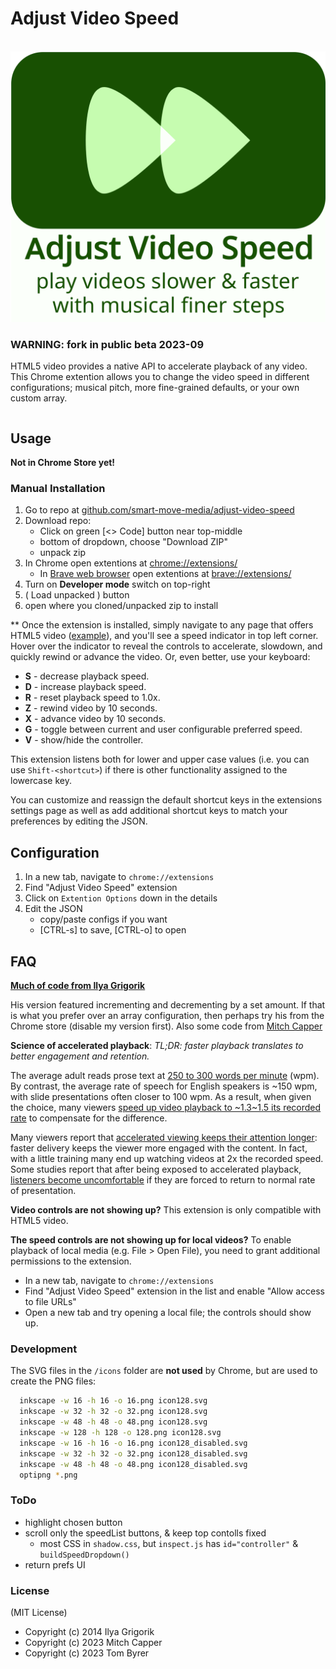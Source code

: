 # Adjust Video Speed
\
![Player](./img/adjust-video-speed.logo.svg)

### WARNING: fork in public beta 2023-09

HTML5 video provides a native API to accelerate playback of any video. This Chrome extention allows you to change the video speed in different configurations; musical pitch, more fine-grained defaults, or your own custom array.


~~~## _[Install Chrome Extension](https://github.com/smart-move-media/adjust-video-speed)
~~~

## Usage
**Not in Chrome Store yet!**

### Manual Installation

  1. Go to repo at [github.com/smart-move-media/adjust-video-speed](https://github.com/smart-move-media/adjust-video-speed)
  2. Download repo:
      * Click on green [<> Code] button near top-middle
      * bottom of dropdown, choose "Download ZIP"
      * unpack zip
  3. In Chrome open extentions at [chrome://extensions/](chrome://extensions/)
      * In [Brave web browser](https://brave.com/) open extentions at [brave://extensions/](brave://extensions/)
  4. Turn on **Developer mode** switch on top-right
  5. ( Load unpacked ) button
  6. open where you cloned/unpacked zip to install

\*\* Once the extension is installed, simply navigate to any page that offers HTML5 video ([example](http://www.youtube.com/watch?v=E9FxNzv1Tr8)), and you'll see a speed indicator in top left corner. Hover over the indicator to reveal the
controls to accelerate, slowdown, and quickly rewind or advance the video. Or, even better, use your keyboard:

- **S** - decrease playback speed.
- **D** - increase playback speed.
- **R** - reset playback speed to 1.0x.
- **Z** - rewind video by 10 seconds.
- **X** - advance video by 10 seconds.
- **G** - toggle between current and user configurable preferred speed.
- **V** - show/hide the controller.

This extension listens both for lower and upper case values (i.e. you can use `Shift-<shortcut>`) if there is other functionality assigned to the lowercase key.

You can customize and reassign the default shortcut keys in the extensions settings page as well as add additional shortcut keys to match your preferences by editing the JSON.

## Configuration

1. In a new tab, navigate to `chrome://extensions`
2. Find "Adjust Video Speed" extension
3. Click on `Extention Options` down in the details
4. Edit the JSON
    - copy/paste configs if you want
    - [CTRL-s] to save, [CTRL-o] to open

## FAQ

**[Much of code from Ilya Grigorik](https://github.com/igrigorik/videospeed)**

His version featured incrementing and decrementing by a set amount.  If that is what you prefer over an array configuration, then perhaps try his from the Chrome store (disable my version first).
Also some code from [Mitch Capper](https://github.com/mitchcapper/videospeed)

**Science of accelerated playback**: _TL;DR: faster playback translates to better engagement and retention._

The average adult reads prose text at [250 to 300 words per minute](http://www.paperbecause.com/PIOP/files/f7/f7bb6bc5-2c4a-466f-9ae7-b483a2c0dca4.pdf) (wpm). By contrast, the average rate of speech for English speakers is ~150 wpm,
with slide presentations often closer to 100 wpm. As a result, when given the choice, many viewers [speed up video playback to ~1.3\~1.5 its recorded rate](http://research.microsoft.com/en-us/um/redmond/groups/coet/compression/chi99/paper.pdf) to compensate for the difference.

Many viewers report that [accelerated viewing keeps their attention longer](http://www.enounce.com/docs/BYUPaper020319.pdf): faster delivery keeps the viewer more engaged with the content. In fact, with a little training many end up watching videos at 2x the recorded speed. Some studies report that after being exposed to accelerated playback, [listeners become uncomfortable](http://alumni.media.mit.edu/~barons/html/avios92.html#beasleyalteredspeech) if they are forced to return to normal rate of presentation.

**Video controls are not showing up?** This extension is only compatible with HTML5 video.

**The speed controls are not showing up for local videos?** To enable playback of local media (e.g. File > Open File), you need to grant additional permissions to the extension.

- In a new tab, navigate to `chrome://extensions`
- Find "Adjust Video Speed" extension in the list and enable "Allow access
  to file URLs"
- Open a new tab and try opening a local file; the controls should show up.

### Development

The SVG files in the `/icons` folder are **not used** by Chrome, but are used to create the PNG files:
```bash
  inkscape -w 16 -h 16 -o 16.png icon128.svg
  inkscape -w 32 -h 32 -o 32.png icon128.svg
  inkscape -w 48 -h 48 -o 48.png icon128.svg
  inkscape -w 128 -h 128 -o 128.png icon128.svg
  inkscape -w 16 -h 16 -o 16.png icon128_disabled.svg
  inkscape -w 32 -h 32 -o 32.png icon128_disabled.svg
  inkscape -w 48 -h 48 -o 48.png icon128_disabled.svg
  optipng *.png
```

### ToDo

  * highlight chosen button
  * scroll only the speedList buttons, & keep top contolls fixed
    + most CSS in `shadow.css`, but `inspect.js` has `id="controller"` & `buildSpeedDropdown()`
  * return prefs UI

### License

(MIT License)
- Copyright (c) 2014 Ilya Grigorik
- Copyright (c) 2023 Mitch Capper
- Copyright (c) 2023 Tom Byrer
